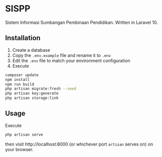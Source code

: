 # SISPP
Sistem Informasi Sumbangan Pembinaan Pendidikan. Written in Laravel 10.

## Installation
1. Create a database
2. Copy the ```.env.example``` file and rename it to ```.env```
3. Edit the ```.env``` file to match your environment configuration
4. Execute
```bash
composer update
npm install
npm run build
php artisan migrate:fresh --seed
php artisan key:generate
php artisan storage:link
```
## Usage
Execute
```bash
php artisan serve
```
then visit http://localhost:8000 (or whichever port ```artisan``` serves on) on your browser.
